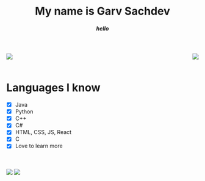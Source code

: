 <h1 align="center">My name is Garv Sachdev</h1>
<h5 align="center">hello</h5>
</br>
</br>

<img align="left" src="https://badgen.net/badge/i have/your ip/purple?icon=awesome">
<img align="right" src="https://badgen.net/badge/hawk/tuah/blue?icon=awesome""/>
</br>
</br>

# Languages I know
-  [x] Java
-  [x] Python
-  [x] C++
-  [x] C#
-  [x] HTML, CSS, JS, React
-  [x] C
-  [x] Love to learn more

</br>
</br>
<img align="center" src="https://github-readme-stats.vercel.app/api?username=gavkujo&hide=prs,issues,contribs&show_icons=true&theme=radical">
<img align="center" src="https://github-readme-stats.vercel.app/api/top-langs/?username=gavkujo&theme=radical&layout=compact"/>
